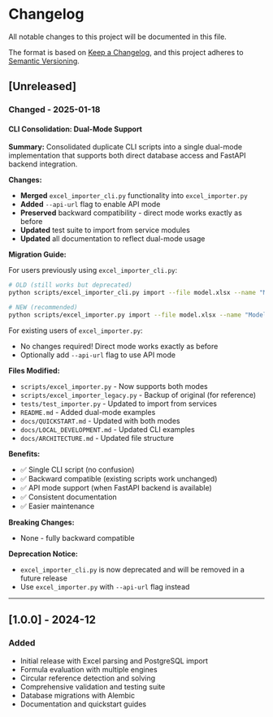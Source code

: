 # Changelog

All notable changes to this project will be documented in this file.

The format is based on [Keep a Changelog](https://keepachangelog.com/en/1.0.0/),
and this project adheres to [Semantic Versioning](https://semver.org/spec/v2.0.0.html).

## [Unreleased]

### Changed - 2025-01-18

#### CLI Consolidation: Dual-Mode Support

**Summary:**
Consolidated duplicate CLI scripts into a single dual-mode implementation that supports both direct database access and FastAPI backend integration.

**Changes:**
- **Merged** `excel_importer_cli.py` functionality into `excel_importer.py`
- **Added** `--api-url` flag to enable API mode
- **Preserved** backward compatibility - direct mode works exactly as before
- **Updated** test suite to import from service modules
- **Updated** all documentation to reflect dual-mode usage

**Migration Guide:**

For users previously using `excel_importer_cli.py`:
```bash
# OLD (still works but deprecated)
python scripts/excel_importer_cli.py import --file model.xlsx --name "Model" --api-url http://localhost:8000

# NEW (recommended)
python scripts/excel_importer.py import --file model.xlsx --name "Model" --api-url http://localhost:8000
```

For existing users of `excel_importer.py`:
- No changes required! Direct mode works exactly as before
- Optionally add `--api-url` flag to use API mode

**Files Modified:**
- `scripts/excel_importer.py` - Now supports both modes
- `scripts/excel_importer_legacy.py` - Backup of original (for reference)
- `tests/test_importer.py` - Updated to import from services
- `README.md` - Added dual-mode examples
- `docs/QUICKSTART.md` - Updated with both modes
- `docs/LOCAL_DEVELOPMENT.md` - Updated CLI examples
- `docs/ARCHITECTURE.md` - Updated file structure

**Benefits:**
- ✅ Single CLI script (no confusion)
- ✅ Backward compatible (existing scripts work unchanged)
- ✅ API mode support (when FastAPI backend is available)
- ✅ Consistent documentation
- ✅ Easier maintenance

**Breaking Changes:**
- None - fully backward compatible

**Deprecation Notice:**
- `excel_importer_cli.py` is now deprecated and will be removed in a future release
- Use `excel_importer.py` with `--api-url` flag instead

---

## [1.0.0] - 2024-12

### Added
- Initial release with Excel parsing and PostgreSQL import
- Formula evaluation with multiple engines
- Circular reference detection and solving
- Comprehensive validation and testing suite
- Database migrations with Alembic
- Documentation and quickstart guides